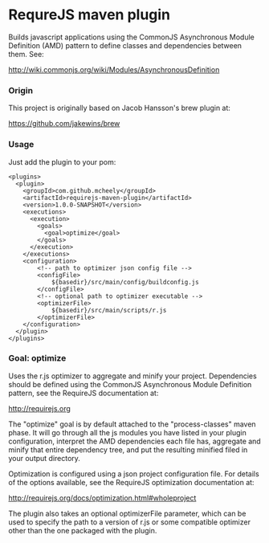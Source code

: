 # RequreJS maven plugin

Builds javascript applications using the CommonJS Asynchronous Module Definition (AMD) 
pattern to define classes and dependencies between them. See:

http://wiki.commonjs.org/wiki/Modules/AsynchronousDefinition

### Origin

This project is originally based on Jacob Hansson's brew plugin at:

https://github.com/jakewins/brew

### Usage

Just add the plugin to your pom:

    <plugins> 
      <plugin>
        <groupId>com.github.mcheely</groupId>
        <artifactId>requirejs-maven-plugin</artifactId>
        <version>1.0.0-SNAPSHOT</version>
        <executions>
          <execution>
            <goals>
              <goal>optimize</goal>
            </goals>
          </execution>
        </executions>
        <configuration>
            <!-- path to optimizer json config file -->
            <configFile>
                ${basedir}/src/main/config/buildconfig.js
            </configFile>
            <!-- optional path to optimizer executable -->
            <optimizerFile>
                ${basedir}/src/main/scripts/r.js
            </optimizerFile>
        </configuration>
      </plugin>
    </plugins>

### Goal: optimize

Uses the r.js optimizer to aggregate and minify your project. Dependencies should be 
defined using the CommonJS Asynchronous Module Definition pattern, see the RequireJS documentation at:

http://requirejs.org

The "optimize" goal is by default attached to the "process-classes" maven phase. It will go through
all the js modules you have listed in your plugin configuration, interpret the AMD dependencies
each file has, aggregate and minify that entire dependency tree, and put the resulting minified filed in 
your output directory.

Optimization is configured using a json project configuration file. For details of the options available,
see the RequireJS optimization documentation at:

http://requirejs.org/docs/optimization.html#wholeproject

The plugin also takes an optional optimizerFile parameter, which can be used to specify the path to a
version of r.js or some compatible optimizer other than the one packaged with the plugin.
